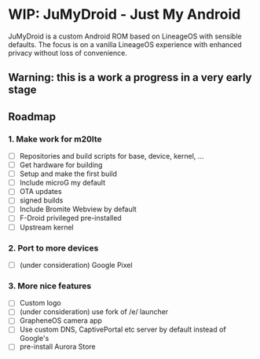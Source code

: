 
# WIP: JuMyDroid - Just My Android

JuMyDroid is a custom Android ROM based on LineageOS with sensible defaults.
The focus is on a vanilla LineageOS experience with enhanced privacy without loss of convenience.

## Warning: this is a work a progress in a very early stage

## Roadmap

### 1. Make work for m20lte

 - [ ] Repositories and build scripts for base, device, kernel, ...
 - [ ] Get hardware for building
 - [ ] Setup and make the first build
 - [ ] Include microG my default
 - [ ] OTA updates
 - [ ] signed builds
 - [ ] Include Bromite Webview by default
 - [ ] F-Droid privileged pre-installed
 - [ ] Upstream kernel

### 2. Port to more devices

 - [ ] (under consideration) Google Pixel

### 3. More nice features

 - [ ] Custom logo
 - [ ] (under consideration) use fork of /e/ launcher
 - [ ] GrapheneOS camera app
 - [ ] Use custom DNS, CaptivePortal etc server by default instead of Google's
 - [ ] pre-install Aurora Store
